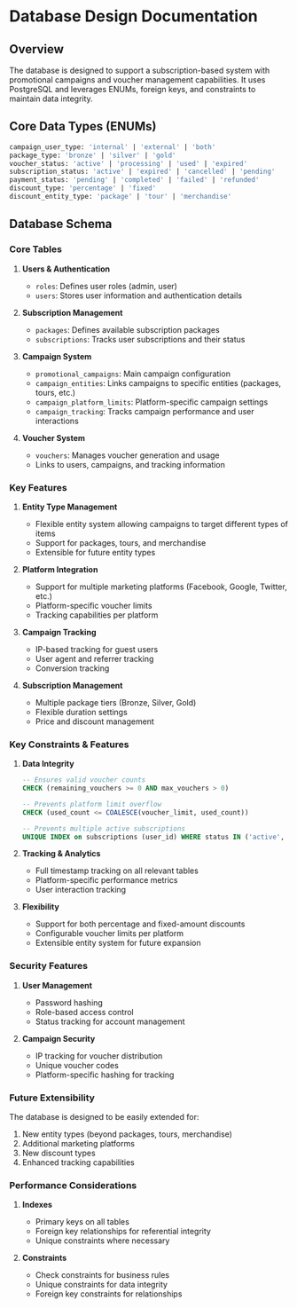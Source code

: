 # Database Design Documentation

## Overview
The database is designed to support a subscription-based system with promotional campaigns and voucher management capabilities. It uses PostgreSQL and leverages ENUMs, foreign keys, and constraints to maintain data integrity.

## Core Data Types (ENUMs)

```sql
campaign_user_type: 'internal' | 'external' | 'both'
package_type: 'bronze' | 'silver' | 'gold'
voucher_status: 'active' | 'processing' | 'used' | 'expired'
subscription_status: 'active' | 'expired' | 'cancelled' | 'pending'
payment_status: 'pending' | 'completed' | 'failed' | 'refunded'
discount_type: 'percentage' | 'fixed'
discount_entity_type: 'package' | 'tour' | 'merchandise'
```

## Database Schema

### Core Tables

1. **Users & Authentication**
   - `roles`: Defines user roles (admin, user)
   - `users`: Stores user information and authentication details

2. **Subscription Management**
   - `packages`: Defines available subscription packages
   - `subscriptions`: Tracks user subscriptions and their status

3. **Campaign System**
   - `promotional_campaigns`: Main campaign configuration
   - `campaign_entities`: Links campaigns to specific entities (packages, tours, etc.)
   - `campaign_platform_limits`: Platform-specific campaign settings
   - `campaign_tracking`: Tracks campaign performance and user interactions

4. **Voucher System**
   - `vouchers`: Manages voucher generation and usage
   - Links to users, campaigns, and tracking information

### Key Features

1. **Entity Type Management**
   - Flexible entity system allowing campaigns to target different types of items
   - Support for packages, tours, and merchandise
   - Extensible for future entity types

2. **Platform Integration**
   - Support for multiple marketing platforms (Facebook, Google, Twitter, etc.)
   - Platform-specific voucher limits
   - Tracking capabilities per platform

3. **Campaign Tracking**
   - IP-based tracking for guest users
   - User agent and referrer tracking
   - Conversion tracking

4. **Subscription Management**
   - Multiple package tiers (Bronze, Silver, Gold)
   - Flexible duration settings
   - Price and discount management

### Key Constraints & Features

1. **Data Integrity**
   ```sql
   -- Ensures valid voucher counts
   CHECK (remaining_vouchers >= 0 AND max_vouchers > 0)
   
   -- Prevents platform limit overflow
   CHECK (used_count <= COALESCE(voucher_limit, used_count))
   
   -- Prevents multiple active subscriptions
   UNIQUE INDEX on subscriptions (user_id) WHERE status IN ('active', 'pending')
   ```

2. **Tracking & Analytics**
   - Full timestamp tracking on all relevant tables
   - Platform-specific performance metrics
   - User interaction tracking

3. **Flexibility**
   - Support for both percentage and fixed-amount discounts
   - Configurable voucher limits per platform
   - Extensible entity system for future expansion

### Security Features

1. **User Management**
   - Password hashing
   - Role-based access control
   - Status tracking for account management

2. **Campaign Security**
   - IP tracking for voucher distribution
   - Unique voucher codes
   - Platform-specific hashing for tracking

### Future Extensibility

The database is designed to be easily extended for:
1. New entity types (beyond packages, tours, merchandise)
2. Additional marketing platforms
3. New discount types
4. Enhanced tracking capabilities

### Performance Considerations

1. **Indexes**
   - Primary keys on all tables
   - Foreign key relationships for referential integrity
   - Unique constraints where necessary

2. **Constraints**
   - Check constraints for business rules
   - Unique constraints for data integrity
   - Foreign key constraints for relationships